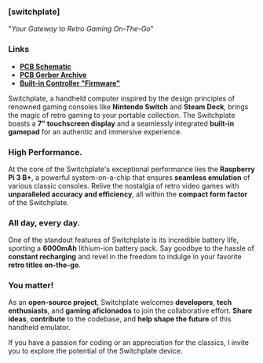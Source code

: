 ### **[switchplate]**
"*Your Gateway to Retro Gaming On-The-Go*"

### Links
 - **[PCB Schematic](https://github.com/Strayfade/Handheld/blob/main/pcb/Schematic.pdf)**
 - **[PCB Gerber Archive](https://github.com/Strayfade/Handheld/blob/main/pcb/Gerber.zip)**
 - **[Built-in Controller "Firmware"](https://github.com/Strayfade/Handheld/blob/main/firmware/Main.py)**

Switchplate, a handheld computer inspired by the design principles of renowned gaming consoles like **Nintendo Switch** and **Steam Deck**, brings the magic of retro gaming to your portable collection. The Switchplate boasts a **7" touchscreen display** and a seamlessly integrated **built-in gamepad** for an authentic and immersive experience.

### High Performance.
At the core of the Switchplate's exceptional performance lies the **Raspberry Pi 3 B+**, a powerful system-on-a-chip that ensures **seamless emulation** of various classic consoles. Relive the nostalgia of retro video games with **unparalleled accuracy and efficiency**, all within the **compact form factor** of the Switchplate.

### All day, every day.
One of the standout features of Switchplate is its incredible battery life, sporting a **6000mAh** lithium-ion battery pack. Say goodbye to the hassle of **constant recharging** and revel in the freedom to indulge in your favorite **retro titles on-the-go**.

### You matter!
As an **open-source project**, Switchplate welcomes **developers**, **tech enthusiasts**, and **gaming aficionados** to join the collaborative effort. **Share ideas**, **contribute** to the codebase, and **help shape the future** of this handheld emulator.

If you have a passion for coding or an appreciation for the classics, I invite you to explore the potential of the Switchplate device. 